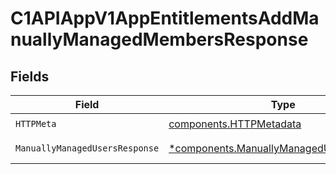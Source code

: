 # C1APIAppV1AppEntitlementsAddManuallyManagedMembersResponse


## Fields

| Field                                                                                               | Type                                                                                                | Required                                                                                            | Description                                                                                         |
| --------------------------------------------------------------------------------------------------- | --------------------------------------------------------------------------------------------------- | --------------------------------------------------------------------------------------------------- | --------------------------------------------------------------------------------------------------- |
| `HTTPMeta`                                                                                          | [components.HTTPMetadata](../../models/components/httpmetadata.md)                                  | :heavy_check_mark:                                                                                  | N/A                                                                                                 |
| `ManuallyManagedUsersResponse`                                                                      | [*components.ManuallyManagedUsersResponse](../../models/components/manuallymanagedusersresponse.md) | :heavy_minus_sign:                                                                                  | Successful response                                                                                 |